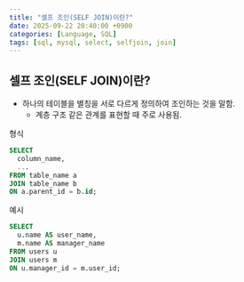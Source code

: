 ```yaml
---
title: "셀프 조인(SELF JOIN)이란?"
date: 2025-09-22 20:40:00 +0900
categories: [Language, SQL]
tags: [sql, mysql, select, selfjoin, join]
---
```


## **셀프 조인(SELF JOIN)이란?**
- 하나의 테이블을 별칭을 서로 다르게 정의하여 조인하는 것을 말함.
  - 계층 구조 같은 관계를 표현할 때 주로 사용됨.

형식
```sql
SELECT 
  column_name,
  ...
FROM table_name a
JOIN table_name b
ON a.parent_id = b.id;
```

예시
```sql
SELECT
  u.name AS user_name,
  m.name AS manager_name
FROM users u
JOIN users m 
ON u.manager_id = m.user_id;
```